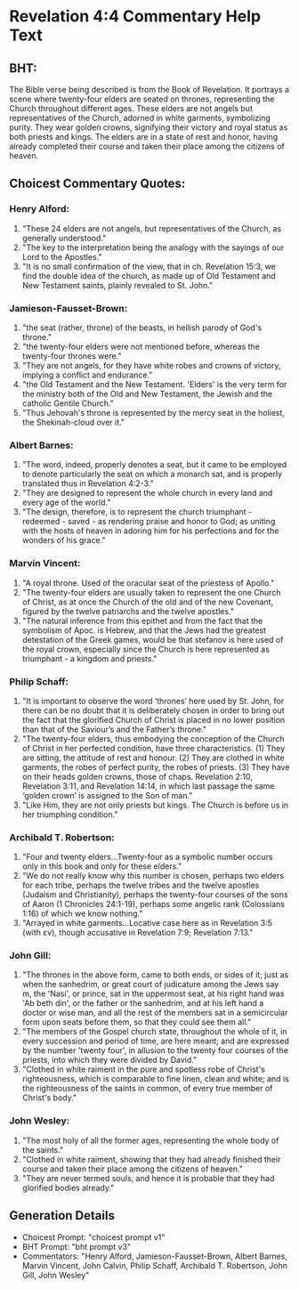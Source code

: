 # Revelation 4:4 Commentary Help Text

## BHT:
The Bible verse being described is from the Book of Revelation. It portrays a scene where twenty-four elders are seated on thrones, representing the Church throughout different ages. These elders are not angels but representatives of the Church, adorned in white garments, symbolizing purity. They wear golden crowns, signifying their victory and royal status as both priests and kings. The elders are in a state of rest and honor, having already completed their course and taken their place among the citizens of heaven.

## Choicest Commentary Quotes:
### Henry Alford:
1. "These 24 elders are not angels, but representatives of the Church, as generally understood."
2. "The key to the interpretation being the analogy with the sayings of our Lord to the Apostles."
3. "It is no small confirmation of the view, that in ch. Revelation 15:3, we find the double idea of the church, as made up of Old Testament and New Testament saints, plainly revealed to St. John."

### Jamieson-Fausset-Brown:
1. "the seat (rather, throne) of the beasts, in hellish parody of God's throne."
2. "the twenty-four elders were not mentioned before, whereas the twenty-four thrones were."
3. "They are not angels, for they have white robes and crowns of victory, implying a conflict and endurance."
4. "the Old Testament and the New Testament. 'Elders' is the very term for the ministry both of the Old and New Testament, the Jewish and the catholic Gentile Church."
5. "Thus Jehovah's throne is represented by the mercy seat in the holiest, the Shekinah-cloud over it."

### Albert Barnes:
1. "The word, indeed, properly denotes a seat, but it came to be employed to denote particularly the seat on which a monarch sat, and is properly translated thus in Revelation 4:2-3."
2. "They are designed to represent the whole church in every land and every age of the world."
3. "The design, therefore, is to represent the church triumphant - redeemed - saved - as rendering praise and honor to God; as uniting with the hosts of heaven in adoring him for his perfections and for the wonders of his grace."

### Marvin Vincent:
1. "A royal throne. Used of the oracular seat of the priestess of Apollo."
2. "The twenty-four elders are usually taken to represent the one Church of Christ, as at once the Church of the old and of the new Covenant, figured by the twelve patriarchs and the twelve apostles."
3. "The natural inference from this epithet and from the fact that the symbolism of Apoc. is Hebrew, and that the Jews had the greatest detestation of the Greek games, would be that stefanov is here used of the royal crown, especially since the Church is here represented as triumphant - a kingdom and priests."

### Philip Schaff:
1. "It is important to observe the word ‘thrones’ here used by St. John, for there can be no doubt that it is deliberately chosen in order to bring out the fact that the glorified Church of Christ is placed in no lower position than that of the Saviour’s and the Father’s throne."
2. "The twenty-four elders, thus embodying the conception of the Church of Christ in her perfected condition, have three characteristics. (1) They are sitting, the attitude of rest and honour. (2) They are clothed in white garments, the robes of perfect purity, the robes of priests. (3) They have on their heads golden crowns, those of chaps. Revelation 2:10, Revelation 3:11, and Revelation 14:14, in which last passage the same ‘golden crown’ is assigned to the Son of man."
3. "Like Him, they are not only priests but kings. The Church is before us in her triumphing condition."

### Archibald T. Robertson:
1. "Four and twenty elders...Twenty-four as a symbolic number occurs only in this book and only for these elders." 
2. "We do not really know why this number is chosen, perhaps two elders for each tribe, perhaps the twelve tribes and the twelve apostles (Judaism and Christianity), perhaps the twenty-four courses of the sons of Aaron (1 Chronicles 24:1-19), perhaps some angelic rank (Colossians 1:16) of which we know nothing."
3. "Arrayed in white garments...Locative case here as in Revelation 3:5 (with εν), though accusative in Revelation 7:9; Revelation 7:13."

### John Gill:
1. "The thrones in the above form, came to both ends, or sides of it; just as when the sanhedrim, or great court of judicature among the Jews say m, the 'Nasi', or prince, sat in the uppermost seat, at his right hand was 'Ab beth din', or the father or the sanhedrim, and at his left hand a doctor or wise man, and all the rest of the members sat in a semicircular form upon seats before them, so that they could see them all."
2. "The members of the Gospel church state, throughout the whole of it, in every succession and period of time, are here meant; and are expressed by the number 'twenty four', in allusion to the twenty four courses of the priests, into which they were divided by David."
3. "Clothed in white raiment in the pure and spotless robe of Christ's righteousness, which is comparable to fine linen, clean and white; and is the righteousness of the saints in common, of every true member of Christ's body."

### John Wesley:
1. "The most holy of all the former ages, representing the whole body of the saints." 
2. "Clothed in white raiment, showing that they had already finished their course and taken their place among the citizens of heaven."
3. "They are never termed souls, and hence it is probable that they had glorified bodies already."


## Generation Details
- Choicest Prompt: "choicest prompt v1"
- BHT Prompt: "bht prompt v3"
- Commentators: "Henry Alford, Jamieson-Fausset-Brown, Albert Barnes, Marvin Vincent, John Calvin, Philip Schaff, Archibald T. Robertson, John Gill, John Wesley"
